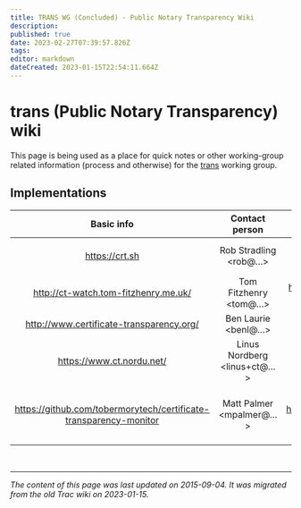 ```yaml
---
title: TRANS WG (Concluded) - Public Notary Transparency Wiki
description: 
published: true
date: 2023-02-27T07:39:57.826Z
tags: 
editor: markdown
dateCreated: 2023-01-15T22:54:11.664Z
---
```


# trans (Public Notary Transparency) wiki
This page is being used as a place for quick notes or other working-group related information (process and otherwise) for the [trans](http://datatracker.ietf.org/wg/trans/charter/) working group.
## Implementations
|                             Basic info                            |        Contact person       |                             Repository                            |                    Any other info                   |
|:-----------------------------------------------------------------:|:---------------------------:|:-----------------------------------------------------------------:|:---------------------------------------------------:|
| https://crt.sh                                                    | Rob Stradling <rob@…>       | https://github.com/crtsh                                          | logged certificate search                           |
| http://ct-watch.tom-fitzhenry.me.uk/                              | Tom Fitzhenry <tom@…>       | https://github.com/certificate-transparency-watch                 | monitor/audit-only                                  |
| http://www.certificate-transparency.org/                          | Ben Laurie <benl@…>         | https://github.com/google/certificate-transparency                |                                                     |
| https://www.ct.nordu.net/                                         | Linus Nordberg <linus+ct@…> | https://git.nordu.net/?p=catlfish.git                             | Primarily a log                                     |
| https://github.com/tobermorytech/certificate-transparency-monitor | Matt Palmer <mpalmer@…>     | https://github.com/tobermorytech/certificate-transparency-monitor | log monitoring framework; also supporting Ruby gems |

&nbsp;
&nbsp;
&nbsp;

---

*The content of this page was last updated on 2015-09-04. It was migrated from the old Trac wiki on 2023-01-15.*
